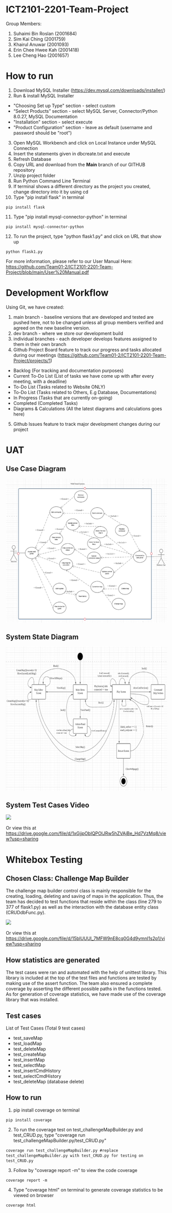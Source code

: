 # ICT2101-2201-Team-Project
Group Members: 

  1. Suhaimi Bin Roslan (2001684)
  2. Sim Kai Ching (2001759)
  3. Khairul Anuwar (2001093)
  4. Erin Chee Hwee Kah (2001418)
  5. Lee Cheng Hao (2001657)

# How to run
1. Download MySQL Installer (https://dev.mysql.com/downloads/installer/)
2. Run & install MySQL Installer
  - "Choosing Set up Type" section - select custom
  - “Select Products” section - select MySQL Server, Connector/Python 8.0.27, MySQL Documentation 
  - "Installation" section - select execute
  - "Product Configuration" section - leave as default (username and password should be "root")
3. Open MySQL Workbench and click on Local Instance under MySQL Connection
4. Insert the statements given in dbcreate.txt and execute
5. Refresh Database
6. Copy URL and download from the **Main** branch of our GITHUB repository
7. Unzip project folder
8. Run Python Command Line Terminal
9. If terminal shows a different directory as the project you created, change directory into it by using cd <directory to project>
10. Type "pip install flask" in terminal
  ```
  pip install flask
  ```
11. Type "pip install mysql-connector-python" in terminal
  ```
  pip install mysql-connector-python
  ```
12. To run the project, type "python flask1.py" and click on URL that show up
  ```
  python flask1.py
  ```

For more information, please refer to our User Manual Here: https://github.com/Team01-2/ICT2101-2201-Team-Project/blob/main/User%20Manual.pdf
# Development Workflow
Using Git, we have created:
1) main branch - baseline versions that are developed and tested are pushed here, not to be changed unless all group members verified and agreed on the new baseline version.
2) dev branch - where we store our development build
3) individual branches - each developer develops features assigned to them in their own branch
4) Github Project Board feature to track our progress and tasks allocated during our meetings (https://github.com/Team01-2/ICT2101-2201-Team-Project/projects/1)
  - Backlog (For tracking and documentation purposes)
  - Current To-Do List (List of tasks we have come up with after every meeting, with a deadline)
  - To-Do List (Tasks related to Website ONLY)
  - To-Do List (Tasks related to Others, E.g Database, Documentations)
  - In Progress (Tasks that are currently on-going)
  - Completed (Completed Tasks)
  - Diagrams & Calculations (All the latest diagrams and calculations goes here)
5) Github Issues feature to track major development changes during our project 
 
# UAT 
## Use Case Diagram
<img src="https://github.com/Team01-2/ICT2101-2201-Team-Project/blob/main/wiki_images/UseCaseDiagram.png" width="700" height="450">

## System State Diagram
<img src="https://github.com/Team01-2/ICT2101-2201-Team-Project/blob/main/wiki_images/SystemStateDiagram.png" width="700" height="450">

## System Test Cases Video
![](https://github.com/Team01-2/ICT2101-2201-Team-Project/blob/main/wiki_images/ICT2101-P1-2-UAT.gif)

 Or view this at https://drive.google.com/file/d/1xGjjpOblQPOlJRw5hZVAjBe_Hd7VzMq8/view?usp=sharing
  
# Whitebox Testing
## Chosen Class: Challenge Map Builder
The challenge map builder control class is mainly responsible for the creating, loading, deleting and saving of maps in the application. Thus, the team has decided to test functions that reside within the class (line 279 to 377 of flask1.py) as well as the interaction with the database entity class (CRUDdbFunc.py).

![](https://github.com/Team01-2/ICT2101-2201-Team-Project/blob/main/wiki_images/ICT2101_P1-2_WhiteboxTesting.gif)
  
Or view this at https://drive.google.com/file/d/15bIUUUl_7MFW9nE8cq0G4d9ymnI1s2p1/view?usp=sharing
  
## How statistics are generated
The test cases were ran and automated with the help of unittest library. This library is included at the top of the test files and functions are tested by making use of the assert function. The team also ensured a complete coverage by asserting the different possible paths in the functions tested. As for generation of coverage statistics, we have made use of the coverage library that was installed.
  
## Test cases
 List of Test Cases (Total 9 test cases)
  - test_saveMap
  - test_loadMap
  - test_deleteMap
  - test_createMap
  - test_insertMap
  - test_selectMap
  - test_insertCmdHistory
  - test_selectCmdHistory
  - test_deleteMap (database delete)
  
 ## How to run
  1. pip install coverage on terminal
  ```
  pip install coverage
  ```
  2. To run the coverage test on test_challengeMapBuilder.py and test_CRUD.py, type "coverage run test_challengeMapBuilder.py/test_CRUD.py"
  ```
  coverage run test_challengeMapBuilder.py #replace test_challengeMapBuilder.py with test_CRUD.py for testing on test_CRUD.py
  ```
  3. Follow by "coverage report -m" to view the code coverage
  ```
  coverage report -m
  ```
  4. Type "coverage html" on terminal to generate coverage statistics to be viewed on browser
  ```
  coverage html
  ```
